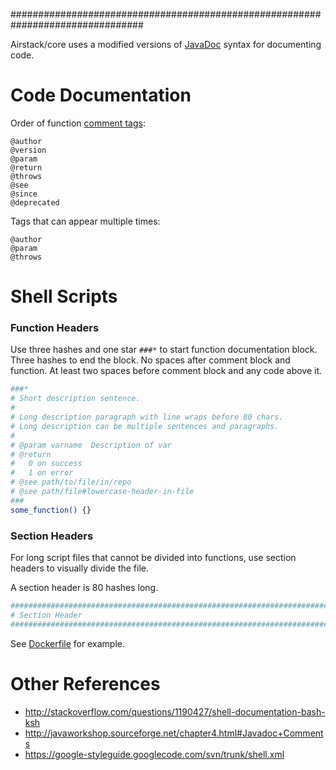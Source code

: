 ################################################################################

Airstack/core uses a modified versions of [JavaDoc](http://javaworkshop.sourceforge.net/chapter4.html#Javadoc+Comments)
syntax for documenting code.


# Code Documentation

Order of function [comment tags](http://javaworkshop.sourceforge.net/chapter4.html#N10228):
```
@author
@version
@param
@return
@throws
@see
@since
@deprecated
```

Tags that can appear multiple times:
```
@author
@param
@throws
```


# Shell Scripts

### Function Headers

Use three hashes and one star `###*` to start function documentation block.
Three hashes to end the block.
No spaces after comment block and function.
At least two spaces before comment block and any code above it.

```bash
###*
# Short description sentence.
#
# Long description paragraph with line wraps before 80 chars.
# Long description can be multiple sentences and paragraphs.
#
# @param varname  Description of var
# @return
#   0 on success
#   1 on error
# @see path/to/file/in/repo
# @see path/file#lowercase-header-in-file
###
some_function() {}
```

### Section Headers

For long script files that cannot be divided into functions, use section
headers to visually divide the file.

A section header is 80 hashes long.

```bash
################################################################################
# Section Header
################################################################################
```

See [Dockerfile](/Dockerfile) for example.



# Other References

- http://stackoverflow.com/questions/1190427/shell-documentation-bash-ksh
- http://javaworkshop.sourceforge.net/chapter4.html#Javadoc+Comments
- https://google-styleguide.googlecode.com/svn/trunk/shell.xml



